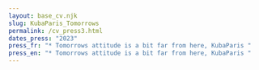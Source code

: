 ```yaml
---
layout: base_cv.njk
slug: KubaParis_Tomorrows
permalink: /cv_press3.html
dates_press: "2023"
press_fr: "* Tomorrows attitude is a bit far from here, KubaParis "
press_en: "* Tomorrows attitude is a bit far from here, KubaParis "
---
```

